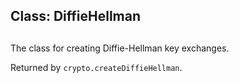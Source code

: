 ## Class: DiffieHellman

## 

The class for creating Diffie-Hellman key exchanges.

Returned by `crypto.createDiffieHellman`.